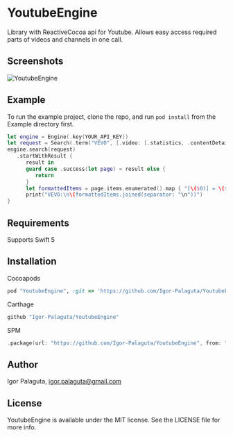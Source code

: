 # YoutubeEngine

Library with ReactiveCocoa api for Youtube. Allows easy access required parts of videos and channels in one call.

## Screenshots

![YoutubeEngine](https://raw.githubusercontent.com/Igor-Palaguta/YoutubeEngine/master/Screenshots/ScreenRecord.gif)

## Example

To run the example project, clone the repo, and run `pod install` from the Example directory first.

```swift
let engine = Engine(.key(YOUR_API_KEY))
let request = Search(.term("VEVO", [.video: [.statistics, .contentDetails], .channel: [.statistics]]))
engine.search(request)
   .startWithResult {
      result in
      guard case .success(let page) = result else {
         return
      }
      let formattedItems = page.items.enumerated().map { "[\($0)] = \($1)" }
      print("VEVO:\n\(formattedItems.joined(separator: "\n"))")
}
```

## Requirements

Supports Swift 5

## Installation

Cocoapods
```ruby
pod "YoutubeEngine", :git => 'https://github.com/Igor-Palaguta/YoutubeEngine'
```

Carthage
```ruby
github "Igor-Palaguta/YoutubeEngine"
```

SPM
```swift
.package(url: "https://github.com/Igor-Palaguta/YoutubeEngine", from: "0.4.0")
```

## Author

Igor Palaguta, igor.palaguta@gmail.com

## License

YoutubeEngine is available under the MIT license. See the LICENSE file for more info.
